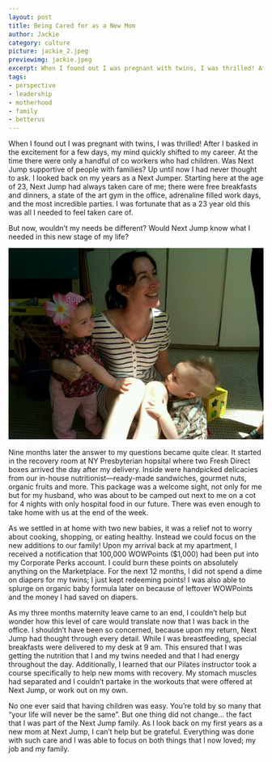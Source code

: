 ```yaml
---
layout: post
title: Being Cared for as a New Mom
author: Jackie
category: culture
picture: jackie_2.jpeg
previewimg: jackie.jpeg
excerpt: When I found out I was pregnant with twins, I was thrilled! After I basked in the excitement for a few days, my mind quickly shifted to my career. At the time there were only a handful of co workers that had children. Was Next Jump supportive of people with families? Up until now, I had never thought to ask. I looked back on my years as a Next Jumper. Starting here at the age of 23, Next Jump had always taken care of me; there were free breakfasts and dinners, a state of the art gym in the office, adrenaline filled work days, and the most incredible parties. I was fortunate that as a 23 year old this was all I needed to feel taken care of. 
tags:
- perspective
- leadership
- motherhood
- family
- betterus
---
```


When I found out I was pregnant with twins, I was thrilled! After I basked in the excitement for a few days, my mind quickly shifted to my career. At the time there were only a handful of co workers who had children. Was Next Jump supportive of people with families? Up until now I had never thought to ask. I looked back on my years as a Next Jumper. Starting here at the age of 23, Next Jump had always taken care of me; there were free breakfasts and dinners, a state of the art gym in the office, adrenaline filled work days, and the most incredible parties. I was fortunate that as a 23 year old this was all I needed to feel taken care of.

But now, wouldn’t my needs be different? Would Next Jump know what I needed in this new stage of my life?

![Jackie and her children](/images/jackie.jpeg)

Nine months later the answer to my questions became quite clear. It started in the recovery room at NY Presbyterian hopsital where two Fresh Direct boxes arrived the day after my delivery. Inside were handpicked delicacies from our in-house nutritionist—ready-made sandwiches, gourmet nuts, organic fruits and more. This package was a welcome sight, not only for me but for my husband, who was about to be camped out next to me on a cot for 4 nights with only hospital food in our future. There was even enough to take home with us at the end of the week.

As we settled in at home with two new babies, it was a relief not to worry about cooking, shopping, or eating healthy. Instead we could focus on the new additions to our family! Upon my arrival back at my apartment, I received a notification that 100,000 WOWPoints ($1,000) had been put into my Corporate Perks account. I could burn these points on absolutely anything on the Marketplace. For the next 12 months, I did not spend a dime on diapers for my twins; I just kept redeeming points! I was also able to splurge on organic baby formula later on because of leftover WOWPoints and the money I had saved on diapers.

As my three months maternity leave came to an end, I couldn’t help but wonder how this level of care would translate now that I was back in the office. I shouldn’t have been so concerned, because upon my return, Next Jump had thought through every detail. While I was breastfeeding, special breakfasts were delivered to my desk at 9 am. This ensured that I was getting the nutrition that I and my twins needed and that I had energy throughout the day. Additionally, I learned that our Pilates instructor took a course specifically to help new moms with recovery. My stomach muscles had separated and I couldn’t partake in the workouts that were offered at Next Jump, or work out on my own.

No one ever said that having children was easy. You’re told by so many that “your life will never be the same”. But one thing did not change… the fact that I was part of the Next Jump family. As I look back on my first years as a new mom at Next Jump, I can’t help but be grateful. Everything was done with such care and I was able to focus on both things that I now loved; my job and my family.

	
